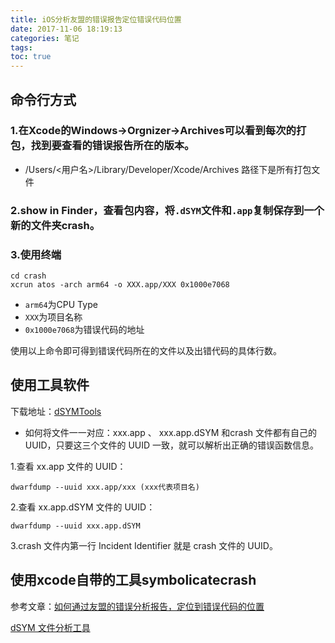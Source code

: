 ```yaml
---
title: iOS分析友盟的错误报告定位错误代码位置
date: 2017-11-06 18:19:13
categories: 笔记
tags: 
toc: true
---
```


## 命令行方式
### 1.在Xcode的Windows->Orgnizer->Archives可以看到每次的打包，找到要查看的错误报告所在的版本。
 * /Users/<用户名>/Library/Developer/Xcode/Archives 路径下是所有打包文件
 
<!--more-->
### 2.show in Finder，查看包内容，将`.dSYM`文件和`.app`复制保存到一个新的文件夹crash。

### 3.使用终端
```
cd crash
xcrun atos -arch arm64 -o XXX.app/XXX 0x1000e7068
```

* `arm64`为CPU Type
*  `XXX`为项目名称
* `0x1000e7068`为错误代码的地址

使用以上命令即可得到错误代码所在的文件以及出错代码的具体行数。

## 使用工具软件
下载地址：[dSYMTools](https://github.com/answer-huang/dSYMTools)

* 如何将文件一一对应：xxx.app 、 xxx.app.dSYM 和crash 文件都有自己的 UUID，只要这三个文件的 UUID 一致，就可以解析出正确的错误函数信息。

1.查看 xx.app 文件的 UUID：
```
dwarfdump --uuid xxx.app/xxx (xxx代表项目名)
```

2.查看 xx.app.dSYM 文件的 UUID：
```
dwarfdump --uuid xxx.app.dSYM
```

3.crash 文件内第一行 Incident Identifier 就是 crash 文件的 UUID。

## 使用xcode自带的工具symbolicatecrash

参考文章：[如何通过友盟的错误分析报告，定位到错误代码的位置](http://www.jianshu.com/p/17fd659df460?open_source=weibo_search)

[dSYM 文件分析工具](http://www.cocoachina.com/ios/20141219/10694.html)


